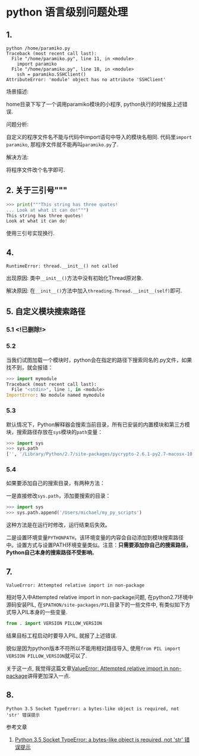 # python 语言级别问题处理

## 1.

```
python /home/paramiko.py
Traceback (most recent call last):
  File "/home/paramiko.py", line 11, in <module>
    import paramiko
  File "/home/paramiko.py", line 18, in <module>
    ssh = paramiko.SSHClient()
AttributeError: 'module' object has no attribute 'SSHClient'
```

场景描述:

home目录下写了一个调用paramiko模块的小程序, python执行的时候报上述错误.

问题分析:

自定义的程序文件名不能与代码中import语句中导入的模块名相同. 代码里`import paramiko`, 那程序文件就不能再叫`paramiko.py`了.

解决方法:

将程序文件改个名字即可.

## 2. 关于三引号"""

```python
>>> print("""This string has three quotes!
... Look at what it can do!""")
This string has three quotes!
Look at what it can do!
```

使用三引号实现换行.


## 4.

`RuntimeError: thread.__init__() not called`

出现原因: 类中`__init__()`方法中没有初始化Thread原对象.

解决原因: 在`__init__()`方法中加入`threading.Thread.__init__(self)`即可.

## 5. 自定义模块搜索路径

### 5.1 <!已删除!>

### 5.2 

当我们试图加载一个模块时，python会在指定的路径下搜索同名的.py文件，如果找不到，就会报错：

```py
>>> import mymodule
Traceback (most recent call last):
  File "<stdin>", line 1, in <module>
ImportError: No module named mymodule
```

### 5.3 

默认情况下，Python解释器会搜索当前目录，所有已安装的内置模块和第三方模块，搜索路径存放在`sys`模块的`path`变量：

```py
>>> import sys
>>> sys.path
['', '/Library/Python/2.7/site-packages/pycrypto-2.6.1-py2.7-macosx-10.9-intel.egg', '/Library/Python/2.7/site-packages/PIL-1.1.7-py2.7-macosx-10.9-intel.egg', ...]
```

### 5.4 

如果要添加自己的搜索目录，有两种方法：

一是直接修改`sys.path`，添加要搜索的目录：

```py
>>> import sys
>>> sys.path.append('/Users/michael/my_py_scripts')
```

这种方法是在运行时修改，运行结束后失效。

二是设置环境变量`PYTHONPATH`，该环境变量的内容会自动添加到模块搜索路径中。设置方式与设置PATH环境变量类似。注意：**只需要添加你自己的搜索路径，Python自己本身的搜索路径不受影响**。


## 7.

```
ValueError: Attempted relative import in non-package
```

相对导入中Attempted relative import in non-package问题, 在python2.7环境中源码安装PIL, 在`$PATHON/site-packages/PIL`目录下的一些文件中, 有类似如下方式导入PIL本身的一些变量.

```py
from . import VERSION PILLOW_VERSION
```

结果目标工程启动时要导入PIL, 就报了上述错误.

貌似是因为python版本不符所以不能用相对路径导入, 使用`from PIL import VERSION PILLOW_VERSION`就可以了.

关于这一点, 我觉得这篇文章[ValueError: Attempted relative import in non-package](http://www.cnblogs.com/DjangoBlog/p/3518887.html)讲得更加深入一点.

## 8.

```
Python 3.5 Socket TypeError: a bytes-like object is required, not 'str' 错误提示
```

参考文章

1. [Python 3.5 Socket TypeError: a bytes-like object is required, not 'str' 错误提示](https://blog.csdn.net/yexiaohhjk/article/details/68066843)